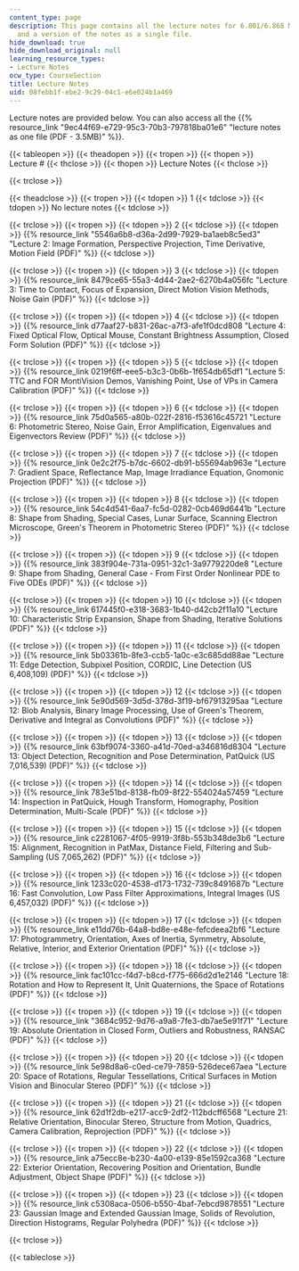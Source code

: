 ```yaml
---
content_type: page
description: This page contains all the lecture notes for 6.801/6.868 Machine Vision
  and a version of the notes as a single file.
hide_download: true
hide_download_original: null
learning_resource_types:
- Lecture Notes
ocw_type: CourseSection
title: Lecture Notes
uid: 08febb1f-ebe2-9c29-04c1-e6e024b1a469
---
```


Lecture notes are provided below. You can also access all the {{% resource_link "9ec44f69-e729-95c3-70b3-797818ba01e6" "lecture notes as one file (PDF - 3.5MB)" %}}. 

{{< tableopen >}}
{{< theadopen >}}
{{< tropen >}}
{{< thopen >}}
Lecture #
{{< thclose >}}
{{< thopen >}}
Lecture Notes
{{< thclose >}}

{{< trclose >}}

{{< theadclose >}}
{{< tropen >}}
{{< tdopen >}}
1
{{< tdclose >}}
{{< tdopen >}}
No lecture notes
{{< tdclose >}}

{{< trclose >}}
{{< tropen >}}
{{< tdopen >}}
2
{{< tdclose >}}
{{< tdopen >}}
{{% resource_link "5546a6b8-d36a-2d99-7929-ba1aeb8c5ed3" "Lecture 2: Image Formation, Perspective Projection, Time Derivative, Motion Field (PDF)" %}}
{{< tdclose >}}

{{< trclose >}}
{{< tropen >}}
{{< tdopen >}}
3
{{< tdclose >}}
{{< tdopen >}}
{{% resource_link 8479ce65-55a3-4d44-2ae2-6270b4a056fc "Lecture 3: Time to Contact, Focus of Expansion, Direct Motion Vision Methods, Noise Gain (PDF)" %}}
{{< tdclose >}}

{{< trclose >}}
{{< tropen >}}
{{< tdopen >}}
4
{{< tdclose >}}
{{< tdopen >}}
{{% resource_link d77aaf27-b831-26ac-a7f3-afe1f0dcd808 "Lecture 4: Fixed Optical Flow, Optical Mouse, Constant Brightness Assumption, Closed Form Solution (PDF)" %}}
{{< tdclose >}}

{{< trclose >}}
{{< tropen >}}
{{< tdopen >}}
5
{{< tdclose >}}
{{< tdopen >}}
{{% resource_link 0219f6ff-eee5-b3c3-0b6b-1f654db65df1 "Lecture 5: TTC and FOR MontiVision Demos, Vanishing Point, Use of VPs in Camera Calibration (PDF)" %}}
{{< tdclose >}}

{{< trclose >}}
{{< tropen >}}
{{< tdopen >}}
6
{{< tdclose >}}
{{< tdopen >}}
{{% resource_link 75d0a565-a80b-022f-2816-f53616c45721 "Lecture 6: Photometric Stereo, Noise Gain, Error Amplification, Eigenvalues and Eigenvectors Review (PDF)" %}}
{{< tdclose >}}

{{< trclose >}}
{{< tropen >}}
{{< tdopen >}}
7
{{< tdclose >}}
{{< tdopen >}}
{{% resource_link 0e2c2f75-b7dc-6602-db91-b55694ab963e "Lecture 7: Gradient Space, Reflectance Map, Image Irradiance Equation, Gnomonic Projection (PDF)" %}}
{{< tdclose >}}

{{< trclose >}}
{{< tropen >}}
{{< tdopen >}}
8
{{< tdclose >}}
{{< tdopen >}}
{{% resource_link 54c4d541-6aa7-fc5d-0282-0cb469d6441b "Lecture 8: Shape from Shading, Special Cases, Lunar Surface, Scanning Electron Microscope, Green's Theorem in Photometric Stereo (PDF)" %}}
{{< tdclose >}}

{{< trclose >}}
{{< tropen >}}
{{< tdopen >}}
9
{{< tdclose >}}
{{< tdopen >}}
{{% resource_link 383f904e-731a-0951-32c1-3a9779220de8 "Lecture 9: Shape from Shading, General Case - From First Order Nonlinear PDE to Five ODEs (PDF)" %}}
{{< tdclose >}}

{{< trclose >}}
{{< tropen >}}
{{< tdopen >}}
10
{{< tdclose >}}
{{< tdopen >}}
{{% resource_link 617445f0-e318-3683-1b40-d42cb2f11a10 "Lecture 10: Characteristic Strip Expansion, Shape from Shading, Iterative Solutions (PDF)" %}}
{{< tdclose >}}

{{< trclose >}}
{{< tropen >}}
{{< tdopen >}}
11
{{< tdclose >}}
{{< tdopen >}}
{{% resource_link 5b03361b-8fe3-ccb5-1a0c-e3c685dd88ae "Lecture 11: Edge Detection, Subpixel Position, CORDIC, Line Detection (US 6,408,109) (PDF)" %}}
{{< tdclose >}}

{{< trclose >}}
{{< tropen >}}
{{< tdopen >}}
12
{{< tdclose >}}
{{< tdopen >}}
{{% resource_link 5e90d569-3d5d-378d-3f19-bf67913295aa "Lecture 12: Blob Analysis, Binary Image Processing, Use of Green's Theorem, Derivative and Integral as Convolutions (PDF)" %}}
{{< tdclose >}}

{{< trclose >}}
{{< tropen >}}
{{< tdopen >}}
13
{{< tdclose >}}
{{< tdopen >}}
{{% resource_link 63bf9074-3360-a41d-70ed-a346816d8304 "Lecture 13: Object Detection, Recognition and Pose Determination, PatQuick (US 7,016,539) (PDF)" %}}
{{< tdclose >}}

{{< trclose >}}
{{< tropen >}}
{{< tdopen >}}
14
{{< tdclose >}}
{{< tdopen >}}
{{% resource_link 783e51bd-8138-fb09-8f22-554024a57459 "Lecture 14: Inspection in PatQuick, Hough Transform, Homography, Position Determination, Multi-Scale (PDF)" %}}
{{< tdclose >}}

{{< trclose >}}
{{< tropen >}}
{{< tdopen >}}
15
{{< tdclose >}}
{{< tdopen >}}
{{% resource_link c2281067-4f05-9919-3f8b-553b348de3b6 "Lecture 15: Alignment, Recognition in PatMax, Distance Field, Filtering and Sub-Sampling (US 7,065,262) (PDF)" %}}
{{< tdclose >}}

{{< trclose >}}
{{< tropen >}}
{{< tdopen >}}
16
{{< tdclose >}}
{{< tdopen >}}
{{% resource_link 1233c020-4538-d173-1732-739c8491687b "Lecture 16: Fast Convolution, Low Pass Filter Approximations, Integral Images (US 6,457,032) (PDF)" %}}
{{< tdclose >}}

{{< trclose >}}
{{< tropen >}}
{{< tdopen >}}
17
{{< tdclose >}}
{{< tdopen >}}
{{% resource_link e11dd76b-64a8-bd8e-e48e-fefcdeea2bf6 "Lecture 17: Photogrammetry, Orientation, Axes of Inertia, Symmetry, Absolute, Relative, Interior, and Exterior Orientation (PDF)" %}}
{{< tdclose >}}

{{< trclose >}}
{{< tropen >}}
{{< tdopen >}}
18
{{< tdclose >}}
{{< tdopen >}}
{{% resource_link fac101cc-f4d7-b8cd-f775-666d2d1e2146 "Lecture 18: Rotation and How to Represent It, Unit Quaternions, the Space of Rotations (PDF)" %}}
{{< tdclose >}}

{{< trclose >}}
{{< tropen >}}
{{< tdopen >}}
19
{{< tdclose >}}
{{< tdopen >}}
{{% resource_link "3684c952-9d76-a9a8-7fe3-db7ae5e91f71" "Lecture 19: Absolute Orientation in Closed Form, Outliers and Robustness, RANSAC (PDF)" %}}
{{< tdclose >}}

{{< trclose >}}
{{< tropen >}}
{{< tdopen >}}
20
{{< tdclose >}}
{{< tdopen >}}
{{% resource_link 5e98d8a6-c0ed-ce79-7859-526dece67aea "Lecture 20: Space of Rotations, Regular Tessellations, Critical Surfaces in Motion Vision and Binocular Stereo (PDF)" %}}
{{< tdclose >}}

{{< trclose >}}
{{< tropen >}}
{{< tdopen >}}
21
{{< tdclose >}}
{{< tdopen >}}
{{% resource_link 62d1f2db-e217-acc9-2df2-112bdcff6568 "Lecture 21: Relative Orientation, Binocular Stereo, Structure from Motion, Quadrics, Camera Calibration, Reprojection (PDF)" %}}
{{< tdclose >}}

{{< trclose >}}
{{< tropen >}}
{{< tdopen >}}
22
{{< tdclose >}}
{{< tdopen >}}
{{% resource_link a75ecc8e-b230-4a00-e139-85e1592ca368 "Lecture 22: Exterior Orientation, Recovering Position and Orientation, Bundle Adjustment, Object Shape (PDF)" %}}
{{< tdclose >}}

{{< trclose >}}
{{< tropen >}}
{{< tdopen >}}
23
{{< tdclose >}}
{{< tdopen >}}
{{% resource_link c5308aca-0506-b550-4baf-7ebcd9878551 "Lecture 23: Gaussian Image and Extended Gaussian Image, Solids of Revolution, Direction Histograms, Regular Polyhedra (PDF)" %}}
{{< tdclose >}}

{{< trclose >}}

{{< tableclose >}}